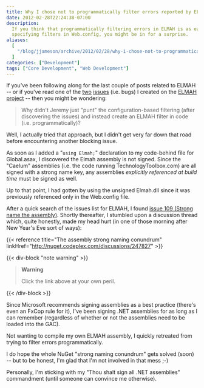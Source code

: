 ```yaml
---
title: Why I chose not to programmatically filter errors reported by ELMAH
date: 2012-02-28T22:24:38-07:00
description:
  If you think that programmatically filtering errors in ELMAH is as easy as
  specifying filters in Web.config, you might be in for a surprise.
aliases:
  [
    "/blog/jjameson/archive/2012/02/28/why-i-chose-not-to-programmatically-filter-errors-reported-by.aspx",
  ]
categories: ["Development"]
tags: ["Core Development", "Web Development"]
---
```


If you've been following along for the last couple of posts related to ELMAH --
or if you've read one of the
[two](http://code.google.com/p/elmah/issues/detail?id=277)
[issues](http://code.google.com/p/elmah/issues/detail?id=278) (i.e. bugs) I
created on the [ELMAH project](http://code.google.com/p/elmah) -- then you might
be wondering:

> Why didn't Jeremy just "punt" the configuration-based filtering (after
> discovering the issues) and instead create an ELMAH filter in code (i.e.
> programmatically)?

Well, I actually tried that approach, but I didn't get very far down that road
before encountering another blocking issue.

As soon as I added a "`using Elmah;`" declaration to my code-behind file for
Global.asax, I discovered the Elmah assembly is not signed. Since the "Caelum"
assemblies (i.e. the code running TechnologyToolbox.com) are all signed with a
strong name key, any assemblies _explicitly referenced at build time_ must be
signed as well.

Up to that point, I had gotten by using the unsigned Elmah.dll since it was
previously referenced only in the Web.config file.

After a quick search of the issues list for ELMAH, I found
[issue 109 (Strong name the assembly)](http://code.google.com/p/elmah/issues/detail?id=109).
Shortly thereafter, I stumbled upon a discussion thread which, quite honestly,
made my head hurt (in one of those morning after New Year's Eve sort of ways):

{{< reference title="The assembly strong naming conundrum"
linkHref="http://nuget.codeplex.com/discussions/247827" >}}

{{< div-block "note warning" >}}

> **Warning**
>
> Click the link above at your own peril.

{{< /div-block >}}

Since Microsoft recommends signing assemblies as a best practice (there's even
an FxCop rule for it), I've been signing .NET assemblies for as long as I can
remember (regardless of whether or not the assemblies need to be loaded into the
GAC).

Not wanting to compile my own ELMAH assembly, I quickly retreated from trying to
filter errors programmatically.

I do hope the whole NuGet "strong naming conundrum" gets solved (soon) -- but to
be honest, I'm glad that I'm not involved in that mess ;-)

Personally, I'm sticking with my "Thou shalt sign all .NET assemblies"
commandment (until someone can convince me otherwise).
